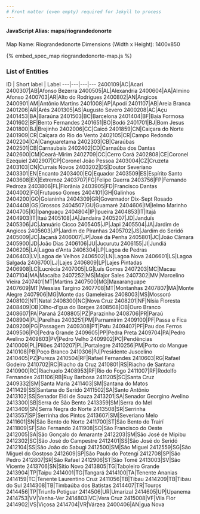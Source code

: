 ```yaml
---
# Front matter (even empty) required for Jekyll to process
---
```


#### JavaScript Alias: maps/riograndedonorte

Map Name: Riograndedonorte
Dimensions (Width x Height): 1400x850



{% embed_spec_map riograndedonorte-map.js %}

### List of Entities

ID | Short label | Label
---|---|---|---
2400109|AC|Acari
2400307|AB|Afonso Bezerra
2400505|AL|Alexandria
2400604|AA|Almino Afonso
2400703|AR|Alto do Rodrigues
2400802|AN|Angicos
2400901|AM|Antônio Martins
2401008|AP|Apodi
2401107|AB|Areia Branca
2401206|AR|Arês
2401305|AS|Augusto Severo
2400208|AC|Açu
2401453|BA|Baraúna
2401503|BC|Barcelona
2401404|BF|Baía Formosa
2401602|BF|Bento Fernandes
2401651|BO|Bodó
2401701|BJ|Bom Jesus
2401800|BJ|Brejinho
2402006|CC|Caicó
2401859|CN|Caiçara do Norte
2401909|CR|Caiçara do Rio do Vento
2402105|CR|Campo Redondo
2402204|CA|Canguaretama
2402303|CB|Caraúbas
2402501|CB|Carnaubais
2402402|CD|Carnaúba dos Dantas
2402600|CM|Ceará-Mirim
2402709|CC|Cerro Corá
2402808|CE|Coronel Ezequiel
2402907|CP|Coronel João Pessoa
2403004|CZ|Cruzeta
2403103|CN|Currais Novos
2403202|DS|Doutor Severiano
2403301|EN|Encanto
2403400|EQ|Equador
2403509|ES|Espírito Santo
2403608|EX|Extremoz
2403707|FG|Felipe Guerra
2403756|FP|Fernando Pedroza
2403806|FL|Florânia
2403905|FD|Francisco Dantas
2404002|FG|Frutuoso Gomes
2404101|GH|Galinhos
2404200|GO|Goianinha
2404309|GR|Governador Dix-Sept Rosado
2404408|GS|Grossos
2404507|GU|Guamaré
2404606|IM|Ielmo Marinho
2404705|IG|Ipanguaçu
2404804|IP|Ipueira
2404853|IT|Itajá
2404903|IT|Itaú
2405108|JA|Jandaíra
2405207|JD|Janduís
2405306|JC|Januário Cicco
2405405|JP|Japi
2405504|JA|Jardim de Angicos
2405603|JP|Jardim de Piranhas
2405702|JS|Jardim do Seridó
2405009|JC|Jaçanã
2406007|JP|José da Penha
2405801|JC|João Câmara
2405900|JD|João Dias
2406106|JU|Jucurutu
2406155|JI|Jundiá
2406205|LA|Lagoa d'Anta
2406304|LP|Lagoa de Pedras
2406403|LV|Lagoa de Velhos
2406502|LN|Lagoa Nova
2406601|LS|Lagoa Salgada
2406700|LJ|Lajes
2406809|LP|Lajes Pintadas
2406908|LC|Lucrécia
2407005|LG|Luís Gomes
2407203|MC|Macau
2407104|MA|Macaíba
2407252|MS|Major Sales
2407302|MV|Marcelino Vieira
2407401|MT|Martins
2407500|MG|Maxaranguape
2407609|MT|Messias Targino
2407708|MT|Montanhas
2407807|MA|Monte Alegre
2407906|MG|Monte das Gameleiras
2408003|MS|Mossoró
2408102|NT|Natal
2408300|NC|Nova Cruz
2408201|NF|Nísia Floresta
2408409|OB|Olho-d'gua do Borges
2408508|OB|Ouro Branco
2408607|PA|Paraná
2408805|PZ|Parazinho
2408706|PR|Paraú
2408904|PL|Parelhas
2403251|PM|Parnamirim
2409100|PF|Passa e Fica
2409209|PG|Passagem
2409308|PT|Patu
2409407|PF|Pau dos Ferros
2409506|PG|Pedra Grande
2409605|PP|Pedra Preta
2409704|PA|Pedro Avelino
2409803|PV|Pedro Velho
2409902|PC|Pendências
2410009|PL|Pilões
2410207|PL|Portalegre
2410256|PM|Porto do Mangue
2410108|PB|Poço Branco
2410306|PJ|Presidente Juscelino
2410405|PZ|Pureza
2410504|RF|Rafael Fernandes
2410603|RG|Rafael Godeiro
2410702|RC|Riacho da Cruz
2410801|RS|Riacho de Santana
2410900|RC|Riachuelo
2408953|RF|Rio do Fogo
2411007|RF|Rodolfo Fernandes
2411106|RB|Ruy Barbosa
2411205|SC|Santa Cruz
2409332|SM|Santa Maria
2411403|SM|Santana do Matos
2411429|SS|Santana do Seridó
2411502|SA|Santo Antônio
2413102|SS|Senador Elói de Souza
2413201|SA|Senador Georgino Avelino
2413300|SB|Serra de São Bento
2413359|SM|Serra do Mel
2413409|SN|Serra Negra do Norte
2413508|SR|Serrinha
2413557|SP|Serrinha dos Pintos
2413607|SM|Severiano Melo
2411601|SN|São Bento do Norte
2411700|ST|São Bento do Trairí
2411809|SF|São Fernando
2411908|SO|São Francisco do Oeste
2412005|SA|São Gonçalo do Amarante
2412203|SM|São José de Mipibu
2412302|SC|São José do Campestre
2412401|SS|São José do Seridó
2412104|SS|São João do Sabugi
2412500|SM|São Miguel
2412559|SG|São Miguel do Gostoso
2412609|SP|São Paulo do Potengi
2412708|SP|São Pedro
2412807|SR|São Rafael
2412906|ST|São Tomé
2413003|SV|São Vicente
2413706|SN|Sítio Novo
2413805|TG|Taboleiro Grande
2413904|TP|Taipu
2414001|TG|Tangará
2414100|TA|Tenente Ananias
2414159|TC|Tenente Laurentino Cruz
2411056|TB|Tibau
2414209|TB|Tibau do Sul
2414308|TB|Timbaúba dos Batistas
2414407|TR|Touros
2414456|TP|Triunfo Potiguar
2414506|UR|Umarizal
2414605|UP|Upanema
2414753|VV|Venha-Ver
2414803|VC|Vera Cruz
2415008|VF|Vila Flor
2414902|VS|Viçosa
2414704|VR|Várzea
2400406|AN|gua Nova

